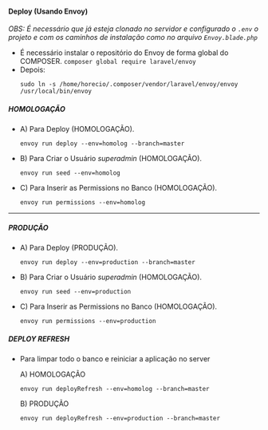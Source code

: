 #### Deploy (Usando Envoy)

*OBS: É necessário que já esteja clonado no servidor e configurado o `.env` o projeto e com os caminhos de instalação como no arquivo `Envoy.blade.php`*

 - É necessário instalar o repositório do Envoy de forma global do COMPOSER.
``
composer global require laravel/envoy
``
 - Depois:
    ````
    sudo ln -s /home/horecio/.composer/vendor/laravel/envoy/envoy /usr/local/bin/envoy
    ````

##### HOMOLOGAÇÃO

 - A) Para Deploy (HOMOLOGAÇÃO).
     ````
     envoy run deploy --env=homolog --branch=master
     ````

 - B) Para Criar o Usuário *superadmin* (HOMOLOGAÇÃO).
     ````
     envoy run seed --env=homolog
     ````

 - C) Para Inserir as Permissions no Banco (HOMOLOGAÇÃO).
     ````
     envoy run permissions --env=homolog
     ````
 --------------------------------------
 ##### PRODUÇÃO

 - A) Para Deploy (PRODUÇÃO).
     ````
     envoy run deploy --env=production --branch=master
     ````

 - B) Para Criar o Usuário *superadmin* (HOMOLOGAÇÃO).
     ````
     envoy run seed --env=production
     ````

 - C) Para Inserir as Permissions no Banco (HOMOLOGAÇÃO).
     ````
     envoy run permissions --env=production
     ````

 ##### DEPLOY REFRESH

  - Para limpar todo o banco e reiniciar a aplicação no server

    A) HOMOLOGAÇÃO
     ````
     envoy run deployRefresh --env=homolog --branch=master
     ````

    B) PRODUÇÃO
     ````
     envoy run deployRefresh --env=production --branch=master
     ````
